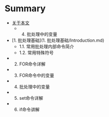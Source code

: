 # Summary

* [关于本文](README.md)
   * 4. 批处理中的变量
* [1. 批处理基础](1. 批处理基础/Introduction.md)
   * 1.1. 常用批处理内部命令简介
   * 1.2. 常用特殊符号
* 2. FOR命令详解
* 3. FOR命令中的变量
* 4. 批处理中的变量
* 5. set命令详解
* 6. if命令讲解

